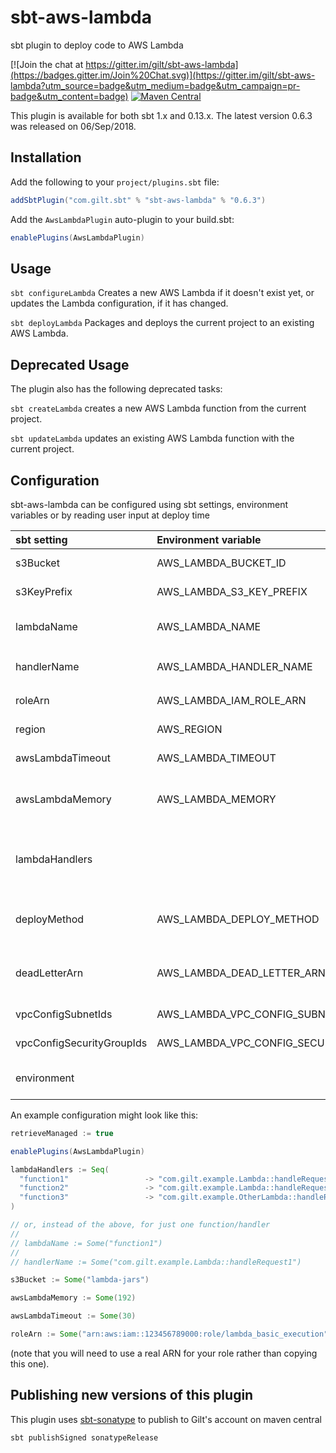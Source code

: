 # sbt-aws-lambda

sbt plugin to deploy code to AWS Lambda

[![Join the chat at https://gitter.im/gilt/sbt-aws-lambda](https://badges.gitter.im/Join%20Chat.svg)](https://gitter.im/gilt/sbt-aws-lambda?utm_source=badge&utm_medium=badge&utm_campaign=pr-badge&utm_content=badge)  [![Maven Central](https://maven-badges.herokuapp.com/maven-central/com.gilt.sbt/sbt-aws-lambda/badge.svg?style=plastic)](https://maven-badges.herokuapp.com/maven-central/com.gilt.sbt/sbt-aws-lambda)


This plugin is available for both sbt 1.x and 0.13.x. The latest version 0.6.3 was released on 06/Sep/2018.

Installation
------------

Add the following to your `project/plugins.sbt` file:

```scala
addSbtPlugin("com.gilt.sbt" % "sbt-aws-lambda" % "0.6.3")
```

Add the `AwsLambdaPlugin` auto-plugin to your build.sbt:

```scala
enablePlugins(AwsLambdaPlugin)
```



Usage
-------------

`sbt configureLambda` Creates a new AWS Lambda if it doesn't exist yet, or updates the Lambda configuration, if it has changed.

`sbt deployLambda` Packages and deploys the current project to an existing AWS Lambda.

Deprecated Usage
-------------

The plugin also has the following deprecated tasks:

`sbt createLambda` creates a new AWS Lambda function from the current project.

`sbt updateLambda` updates an existing AWS Lambda function with the current project.


Configuration
-------------

sbt-aws-lambda can be configured using sbt settings, environment variables or by reading user input at deploy time

| sbt setting   | Environment variable      |  Description |
|:----------|:----------|:---------------|
| s3Bucket |  AWS_LAMBDA_BUCKET_ID | The name of an S3 bucket where the lambda code will be stored |
| s3KeyPrefix | AWS_LAMBDA_S3_KEY_PREFIX | The prefix to the S3 key where the jar will be uploaded |
| lambdaName |    AWS_LAMBDA_NAME   |   The name to use for this AWS Lambda function. Defaults to the project name |
| handlerName | AWS_LAMBDA_HANDLER_NAME |    Java class name and method to be executed, e.g. `com.gilt.example.Lambda::myMethod` |
| roleArn | AWS_LAMBDA_IAM_ROLE_ARN |The [ARN](http://docs.aws.amazon.com/general/latest/gr/aws-arns-and-namespaces.html "AWS ARN documentation") of an [IAM](https://aws.amazon.com/iam/ "AWS IAM documentation") role to use when creating a new Lambda |
| region |  AWS_REGION | The name of the AWS region to connect to. Defaults to `us-east-1` |
| awsLambdaTimeout | AWS_LAMBDA_TIMEOUT | The Lambda timeout in seconds (1-300). Defaults to AWS default. |
| awsLambdaMemory | AWS_LAMBDA_MEMORY | The amount of memory in MB for the Lambda function (128-1536, multiple of 64). Defaults to AWS default. |
| lambdaHandlers |              | Sequence of Lambda names to handler functions (for multiple lambda methods per project). Overrides `lambdaName` and `handlerName` if present. | 
| deployMethod | AWS_LAMBDA_DEPLOY_METHOD | The preferred method for uploading the jar, either `S3` for uploading to AWS S3 or `DIRECT` for direct upload to AWS Lambda |
| deadLetterArn | AWS_LAMBDA_DEAD_LETTER_ARN | The [ARN](http://docs.aws.amazon.com/general/latest/gr/aws-arns-and-namespaces.html "AWS ARN documentation") of the Lambda function's dead letter SQS queue or SNS topic, to receive unprocessed messages |
| vpcConfigSubnetIds | AWS_LAMBDA_VPC_CONFIG_SUBNET_IDS | Comma separated list of subnet IDs for the VPC |
| vpcConfigSecurityGroupIds | AWS_LAMBDA_VPC_CONFIG_SECURITY_GROUP_IDS | Comma separated list of security group IDs for the VPC |
| environment  |                | Seq[(String, String)] of environment variables to set in the lambda function |

An example configuration might look like this:


```scala
retrieveManaged := true

enablePlugins(AwsLambdaPlugin)

lambdaHandlers := Seq(
  "function1"                 -> "com.gilt.example.Lambda::handleRequest1",
  "function2"                 -> "com.gilt.example.Lambda::handleRequest2",
  "function3"                 -> "com.gilt.example.OtherLambda::handleRequest3"
)

// or, instead of the above, for just one function/handler
//
// lambdaName := Some("function1")
//
// handlerName := Some("com.gilt.example.Lambda::handleRequest1")

s3Bucket := Some("lambda-jars")

awsLambdaMemory := Some(192)

awsLambdaTimeout := Some(30)

roleArn := Some("arn:aws:iam::123456789000:role/lambda_basic_execution")

```
(note that you will need to use a real ARN for your role rather than copying this one).


Publishing new versions of this plugin
--------------------------------------

This plugin uses [sbt-sonatype](https://github.com/xerial/sbt-sonatype) to publish to Gilt's account on maven central

```
sbt publishSigned sonatypeRelease
```

